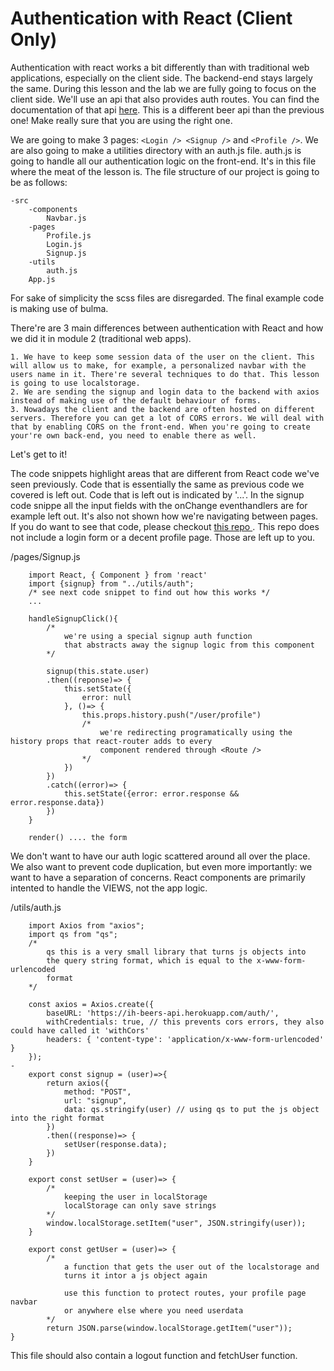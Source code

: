 # Authentication with React (Client Only)

Authentication with react works a bit differently than with traditional web applications, especially on the client side. The backend-end stays largely the same. During this lesson and the lab we are fully going to focus on the client side. We'll use an api that also provides auth routes. You can find the documentation of that api <a href="https://ih-beers-api.herokuapp.com">here</a>. This is a different beer api than the previous one! Make really sure that you are using the right one.

We are going to make 3 pages: `<Login /> <Signup />` and `<Profile />`. We are also going to make a utilities directory with an auth.js file. auth.js is going to handle all our authentication logic on the front-end. It's in this file where the meat of the lesson is. The file structure of our project is going to be as follows:
```
-src
    -components
        Navbar.js
    -pages
        Profile.js
        Login.js
        Signup.js
    -utils
        auth.js
    App.js
```
For sake of simplicity the scss files are disregarded. The final example code is making use of bulma.

There're are 3 main differences between authentication with React and how we did it in module 2 (traditional web apps).

    1. We have to keep some session data of the user on the client. This will allow us to make, for example, a personalized navbar with the users name in it. There're several techniques to do that. This lesson is going to use localstorage.
    2. We are sending the signup and login data to the backend with axios instead of making use of the default behaviour of forms.
    3. Nowadays the client and the backend are often hosted on different servers. Therefore you can get a lot of CORS errors. We will deal with that by enabling CORS on the front-end. When you're going to create your're own back-end, you need to enable there as well. 

Let's get to it!

The code snippets highlight areas that are different from React code we've seen previously. Code that is essentially the same as previous code we covered is left out. Code that is left out is indicated by '...'. In the signup code snippe all the input fields with the onChange eventhandlers are for example left out. It's also not shown how we're navigating between pages. If you do want to see that code, please checkout <a href="https://github.com/Piepongwong/react-auth-client-only"> this repo </a>. This repo does not include a login form or a decent profile page. Those are left up to you.

/pages/Signup.js
```
    import React, { Component } from 'react' 
    import {signup} from "../utils/auth";
    /* see next code snippet to find out how this works */
    ...

    handleSignupClick(){
        /* 
            we're using a special signup auth function
            that abstracts away the signup logic from this component
        */

        signup(this.state.user)
        .then((reponse)=> {
            this.setState({
                error: null
            }, ()=> {
                this.props.history.push("/user/profile") 
                /* 
                    we're redirecting programatically using the history props that react-router adds to every
                    component rendered through <Route />
                */
            })
        })
        .catch((error)=> {
            this.setState({error: error.response && error.response.data})
        })
    }

    render() .... the form

```

We don't want to have our auth logic scattered around all over the place. We also want to prevent code duplication, but even more importantly: we want to have a separation of concerns. React components are primarily intented to handle the VIEWS, not the app logic.

/utils/auth.js
```
    import Axios from "axios";
    import qs from "qs"; 
    /* 
        qs this is a very small library that turns js objects into 
        the query string format, which is equal to the x-www-form-urlencoded
        format
    */

    const axios = Axios.create({
        baseURL: 'https://ih-beers-api.herokuapp.com/auth/',
        withCredentials: true, // this prevents cors errors, they also could have called it 'withCors'
        headers: { 'content-type': 'application/x-www-form-urlencoded' }
    });
-
    export const signup = (user)=>{
        return axios({
            method: "POST",
            url: "signup",
            data: qs.stringify(user) // using qs to put the js object into the right format
        })
        .then((response)=> {        
            setUser(response.data);
        })
    }

    export const setUser = (user)=> {
        /* 
            keeping the user in localStorage
            localStorage can only save strings
        */
        window.localStorage.setItem("user", JSON.stringify(user));
    }

    export const getUser = (user)=> {
        /*
            a function that gets the user out of the localstorage and 
            turns it intor a js object again

            use this function to protect routes, your profile page navbar
            or anywhere else where you need userdata
        */
        return JSON.parse(window.localStorage.getItem("user"));
}
```

This file should also contain a logout function and fetchUser function.
